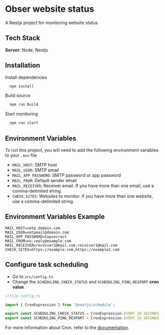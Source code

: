 # Obser website status

A Nestjs project for monitoring website status

## Tech Stack

**Server:** Node, Nestjs

## Installation

Install dependencies

```bash
  npm install
```

Build source

```bash
  npm run build
```

Start monitoring

```bash
  npm run start
```

## Environment Variables

To run this project, you will need to add the following environment variables to your `.env` file

- `MAIL_HOST`: SMTP host
- `MAIL_USER`: SMTP email
- `MAIL_APP_PASSWORD`: SMTP password or app password
- `MAIL_FROM`: Default sender email
- `MAIL_RECEIVER`: Receiver email. If you have more than one email, use a comma-delimited string.
- `CHECK_SITES`: Websites to monitor. If you have more than one website, use a comma-delimited string.

## Environment Variables Example

```
MAIL_HOST=smtp.domain.com
MAIL_USER=smtpmail@domain.com
MAIL_APP_PASSWORD=topsecrect
MAIL_FROM=no-reply@example.com
MAIL_RECEIVER=receiver1@mail.com,receiver1@mail.com
CHECK_SITES=https://example.com,https://example2.com
```

## Configure task scheduling

- Go to `src/config.ts`
- Change the `SCHEDULING_CHECK_STATUS` and `SCHEDULING_PING_RESPORT` **cron value**

```typescript
//file config.ts

import { CronExpression } from '@nestjs/schedule';

export const SCHEDULING_CHECK_STATUS = CronExpression.EVERY_10_SECONDS;
export const SCHEDULING_PING_RESPORT = CronExpression.EVERY_10_SECONDS;
```

For more information about Cron, refer to the [documentation](https://docs.nestjs.com/techniques/task-scheduling#declarative-cron-jobs).
